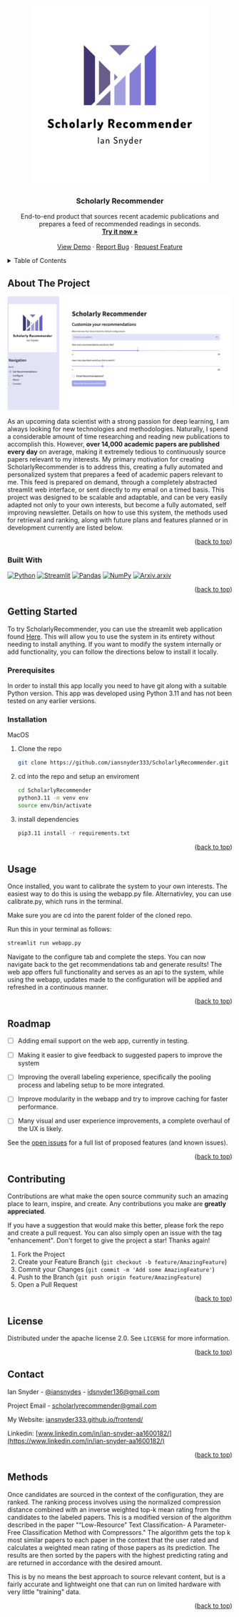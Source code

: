 <a name="readme-top"></a>

<!-- PROJECT LOGO -->
<br />
<div align="center">
  <a href="https://github.com/iansnyder333/ScholarlyRecommender">
    <img src="images/logo.png" alt="Logo" width="400" height="400">
  </a>

<h3 align="center">Scholarly Recommender</h3>

  <p align="center">
    End-to-end product that sources recent academic publications and prepares a feed of recommended readings in seconds. 
    <br />
    <a href="https://scholarlyrecommender.streamlit.app/"><strong>Try it now »</strong></a>
    <br />
    <br />
    <a href="https://github.com/iansnyder333/ScholarlyRecommender">View Demo</a>
    ·
    <a href="https://github.com/iansnyder333/ScholarlyRecommender/issues">Report Bug</a>
    ·
    <a href="https://github.com/iansnyder333/ScholarlyRecommender/issues">Request Feature</a>
  </p>
</div>

<!-- TABLE OF CONTENTS -->
<details>
  <summary>Table of Contents</summary>
  <ol>
    <li>
      <a href="#about-the-project">About The Project</a>
      <ul>
        <li><a href="#built-with">Built With</a></li>
      </ul>
    </li>
    <li>
      <a href="#getting-started">Getting Started</a>
      <ul>
        <li><a href="#prerequisites">Prerequisites</a></li>
        <li><a href="#installation">Installation</a></li>
      </ul>
    </li>
    <li><a href="#usage">Usage</a></li>
    <li><a href="#roadmap">Roadmap</a></li>
    <li><a href="#contributing">Contributing</a></li>
    <li><a href="#license">License</a></li>
    <li><a href="#contact">Contact</a></li>
    <li><a href="#methods">Methods</a></li>
  </ol>
</details>

## About The Project

<div align="center">
  <a href="https://github.com/iansnyder333/ScholarlyRecommender">
    <img src="images/example_1.png">
  </a>
</div>

  
  As an upcoming data scientist with a strong passion for deep learning, I am always looking for new technologies and methodologies. Naturally, I spend a considerable amount of time researching and reading new publications to accomplish this. However, **over 14,000 academic papers are published every day** on average, making it extremely tedious to continuously source papers relevant to my interests. My primary motivation for creating ScholarlyRecommender is to address this, creating a fully automated and personalized system that prepares a feed of academic papers relevant to me. This feed is prepared on demand, through a completely abstracted streamlit web interface, or sent directly to my email on a timed basis. This project was designed to be scalable and adaptable, and can be very easily adapted not only to your own interests, but become a fully automated, self improving newsletter. Details on how to use this system, the methods used for retrieval and ranking, along with future plans and features planned or in development currently are listed below.


<p align="right">(<a href="#readme-top">back to top</a>)</p>

### Built With

[![Python][Python.com]][Python-url]
[![Streamlit][Streamlit.com]][Python-url]
[![Pandas][Pandas.com]][Pandas-url]
[![NumPy][Numpy.com]][Numpy-url]
[![Arxiv.arxiv][Arxiv.arxiv.com]][Arxiv.arxiv-url]
  
<p align="right">(<a href="#readme-top">back to top</a>)</p>


<!-- GETTING STARTED -->
## Getting Started

To try ScholarlyRecommender, you can use the streamlit web application found  [Here](https://scholarlyrecommender.streamlit.app/). This will allow you to use the system in its entirety without needing to install anything. If you want to modify the system internally or add functionality, you can follow the directions below to install it locally. 

### Prerequisites

In order to install this app locally you need to have git along with a suitable Python version. This app was developed using Python 3.11 and has not been tested on any earlier versions.


### Installation

MacOS
1. Clone the repo
   ```sh
   git clone https://github.com/iansnyder333/ScholarlyRecommender.git
   ```
2. cd into the repo and setup an enviroment
   ```sh
   cd ScholarlyRecommender
   python3.11 -m venv env
   source env/bin/activate
   ```
3. install dependencies 
   ```sh
   pip3.11 install -r requirements.txt
   ```

<p align="right">(<a href="#readme-top">back to top</a>)</p>



<!-- USAGE EXAMPLES -->
## Usage

Once installed, you want to calibrate the system to your own interests. The easiest way to do this is using the webapp.py file. Alternativley, you can use calibrate.py, which runs in the terminal.

Make sure you are cd into the parent folder of the cloned repo.

Run this in your terminal as follows:
```sh
streamlit run webapp.py
```

Navigate to the configure tab and complete the steps. You can now navigate back to the get recommendations tab and generate results!
The web app offers full functionality and serves as an api to the system, while using the webapp, updates made to the configuration will be applied and refreshed in a continuous manner. 


<p align="right">(<a href="#readme-top">back to top</a>)</p>

<!-- ROADMAP -->
## Roadmap

- [ ] Adding email support on the web app, currently in testing.
- [ ] Making it easier to give feedback to suggested papers to improve the system
- [ ] Improving the overall labeling experience, specifically the pooling process and labeling setup to be more integrated.
- [ ] Improve modularity in the webapp and try to improve caching for faster performance. 
- [ ] Many visual and user experience improvements, a complete overhaul of the UX is likely.


See the [open issues](https://github.com/iansnyder333/ScholarlyRecommender/issues) for a full list of proposed features (and known issues).

<p align="right">(<a href="#readme-top">back to top</a>)</p>



<!-- CONTRIBUTING -->
## Contributing

Contributions are what make the open source community such an amazing place to learn, inspire, and create. Any contributions you make are **greatly appreciated**.

If you have a suggestion that would make this better, please fork the repo and create a pull request. You can also simply open an issue with the tag "enhancement".
Don't forget to give the project a star! Thanks again!

1. Fork the Project
2. Create your Feature Branch (`git checkout -b feature/AmazingFeature`)
3. Commit your Changes (`git commit -m 'Add some AmazingFeature'`)
4. Push to the Branch (`git push origin feature/AmazingFeature`)
5. Open a Pull Request

<p align="right">(<a href="#readme-top">back to top</a>)</p>

<!-- LICENSE -->
## License

Distributed under the apache license 2.0. See `LICENSE` for more information. 

<p align="right">(<a href="#readme-top">back to top</a>)</p>



<!-- CONTACT -->
## Contact

Ian Snyder - [@iansnydes](https://twitter.com/iansnydes) - idsnyder136@gmail.com 

Project Email - scholarlyrecommender@gmail.com

My Website: [iansnyder333.github.io/frontend/](https://iansnyder333.github.io/frontend/)

Linkedin: [www.linkedin.com/in/ian-snyder-aa1600182/](https://www.linkedin.com/in/ian-snyder-aa1600182/)

<p align="right">(<a href="#readme-top">back to top</a>)</p>

<!-- METHODS -->
## Methods 

Once candidates are sourced in the context of the configuration, they are ranked. The ranking process involves using the normalized compression distance combined with an inverse weighted top-k mean rating from the candidates to the labeled papers. This is a modified version of the algorithm described in the paper "“Low-Resource” Text Classification- A Parameter-Free Classification Method with Compressors." The algorithm gets the top k most similar papers to each paper in the context that the user rated and calculates a weighted mean rating of those papers as its prediction. The results are then sorted by the papers with the highest predicting rating and are returned in accordance with the desired amount.

This is by no means the best approach to source relevant content, but is a fairly accurate and lightweight one that can run on limited hardware with very little "training" data. 

<p align="right">(<a href="#readme-top">back to top</a>)</p>




<!-- MARKDOWN LINKS & IMAGES -->
<!-- https://www.markdownguide.org/basic-syntax/#reference-style-links -->
[Python.com]:https://img.shields.io/badge/Python-blue
[Python-url]:https://www.python.org/
[Streamlit.com]:https://img.shields.io/badge/Streamlit-red
[Streamlit-url]:https://streamlit.io/
[Pandas.com]:https://img.shields.io/badge/pandas-purple
[Pandas-url]:https://pandas.pydata.org/
[Numpy.com]:https://img.shields.io/badge/NumPy-%23ADD8E6
[Numpy-url]:https://numpy.org/
[Arxiv.arxiv.com]:https://img.shields.io/badge/Arxiv-%23FF0000
[Arxiv.arxiv-url]:http://lukasschwab.me/arxiv.py/index.html

